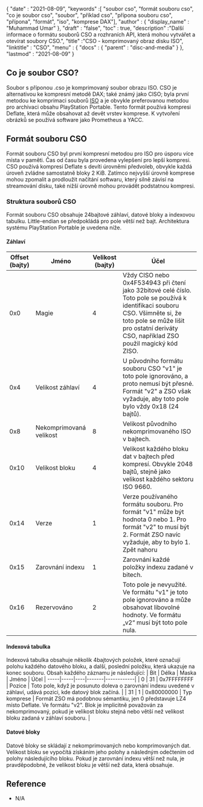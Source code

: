 {
  "date" : "2021-08-09",
  "keywords" :[ "soubor cso", "formát souboru cso", "co je soubor cso", "soubor", "příklad cso", "přípona souboru cso", "přípona", "formát", "iso", "komprese DAX"],
  "author" : {
    "display_name" : "Muhammad Umar"
},
  "draft" : "false",
   "toc" : true,
  "description" :"Další informace o formátu souborů CSO a rozhraních API, která mohou vytvářet a otevírat soubory CSO.",
  "title" :"CSO - komprimovaný obraz disku ISO",
  "linktitle" : "CSO",
  "menu" : {
    "docs" : {
      "parent" : "disc-and-media"
}
},
  "lastmod" : "2021-08-09"
}

## Co je soubor CSO?

Soubor s příponou .cso je komprimovaný soubor obrazu ISO. CSO je alternativou ke kompresní metodě DAX; také známý jako CISO; byla první metodou ke komprimaci souborů [ISO](/cs/compression/iso/) a je obvykle preferovanou metodou pro archivaci obsahu PlayStation Portable. Tento formát používá kompresi Deflate, která může obsahovat až devět vrstev komprese. K vytvoření obrázků se používá software jako Prometheus a YACC.

## Formát souboru CSO

Formát souboru CSO byl první kompresní metodou pro ISO pro úsporu více místa v paměti. Čas od času byla provedena vylepšení pro lepší kompresi. CSO používá kompresi Deflate s devíti úrovněmi předvoleb, obvykle každá úroveň zvládne samostatně bloky 2 KiB. Zatímco nejvyšší úrovně komprese mohou zpomalit a prodloužit načítání softwaru, který silně závisí na streamování disku, také nižší úrovně mohou provádět podstatnou kompresi.

### Struktura souborů CSO

Formát souboru CSO obsahuje 24bajtové záhlaví, datové bloky a indexovou tabulku. Little-endian se předpokládá pro pole větší než bajt. Architektura systému PlayStation Portable je uvedena níže.

#### Záhlaví

| Offset (bajty) | Jméno | Velikost (bajty) | Účel |
----------|----------|--------------|---------|
| 0x0 | Magie | 4 | Vždy CISO nebo 0x4F534943 při čtení jako 32bitové celé číslo. Toto pole se používá k identifikaci souboru CSO. Všimněte si, že toto pole se může lišit pro ostatní deriváty CSO, například ZSO použil magický kód ZISO. |
| 0x4 | Velikost záhlaví | 4 | U původního formátu souboru CSO "v1" je toto pole ignorováno, a proto nemusí být přesné. Formát "v2" a ZSO však vyžaduje, aby toto pole bylo vždy 0x18 (24 bajtů). |
| 0x8 | Nekomprimovaná velikost | 8 | Velikost původního nekomprimovaného ISO v bajtech. |
| 0x10 | Velikost bloku | 4 | Velikost každého bloku dat v bajtech před kompresí. Obvykle 2048 bajtů, stejně jako velikost každého sektoru ISO 9660. |
| 0x14 | Verze | 1 | Verze používaného formátu souboru. Pro formát "v1" může být hodnota 0 nebo 1. Pro formát "v2" to musí být 2. Formát ZSO navíc vyžaduje, aby to bylo 1. Zpět nahoru |
| 0x15 | Zarovnání indexu | 1 | Zarovnání každé položky indexu zadané v bitech. |
| 0x16 | Rezervováno | 2 | Toto pole je nevyužité. Ve formátu "v1" je toto pole ignorováno a může obsahovat libovolné hodnoty. Ve formátu „v2“ musí být toto pole nula. |

#### Indexová tabulka

Indexová tabulka obsahuje několik 4bajtových položek, které označují polohu každého datového bloku, a další, poslední položku, která ukazuje na konec souboru.
Obsah každého záznamu je následující:
| Bit | Délka | Maska | Jméno | Účel |
-----|-----|----|-------|------------|
| 0 | 31 | 0x7FFFFFFFF | Pozice | Toto pole, když je posunuto doleva o zarovnání indexu uvedené v záhlaví, udává pozici, kde datový blok začíná. |
| 31 | 1 | 0x80000000 | Typ komprese | Formát ZSO má podobnou sémantiku, jen 0 představuje LZ4 místo Deflate. Ve formátu "v2". Blok je implicitně považován za nekomprimovaný, pokud je velikost bloku stejná nebo větší než velikost bloku zadaná v záhlaví souboru. |

#### Datové bloky

Datové bloky se skládají z nekomprimovaných nebo komprimovaných dat. Velikost bloku se vypočítá získáním jeho polohy a následným odečtením od polohy následujícího bloku. Pokud je zarovnání indexu větší než nula, je pravděpodobné, že velikost bloku je větší než data, která obsahuje.


## Reference

* N/A

